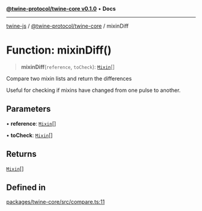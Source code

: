 [**@twine-protocol/twine-core v0.1.0**](../index.md) • **Docs**

***

[twine-js](../../../index.md) / [@twine-protocol/twine-core](../index.md) / mixinDiff

# Function: mixinDiff()

> **mixinDiff**(`reference`, `toCheck`): [`Mixin`](../type-aliases/Mixin.md)[]

Compare two mixin lists and return the differences

Useful for checking if mixins have changed from one pulse to another.

## Parameters

• **reference**: [`Mixin`](../type-aliases/Mixin.md)[]

• **toCheck**: [`Mixin`](../type-aliases/Mixin.md)[]

## Returns

[`Mixin`](../type-aliases/Mixin.md)[]

## Defined in

[packages/twine-core/src/compare.ts:11](https://github.com/twine-protocol/twine-js/blob/fb5041c7a2da4a796f653066248604ca1c5dccc6/packages/twine-core/src/compare.ts#L11)
